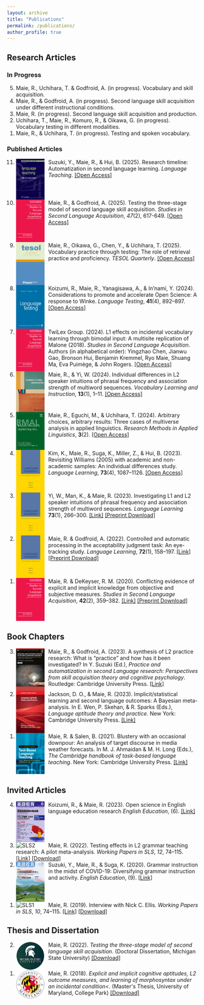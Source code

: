 ```yaml
---
layout: archive
title: "Publications"
permalink: /publications/
author_profile: true
---
```


## Research Articles
### In Progress
<ol reversed>
  <li>Maie, R., Uchihara, T. & Godfroid, A. (in progress). Vocabulary and skill acquisition.</li>
  <li>Maie, R., & Godfroid, A. (in progress). Second language skill acquisition under different instructional conditions.</li>
  <li>Maie, R. (in progress). Second language skill acquisition and production.</li>
  <li>Uchihara, T., Maie, R., Komuro, R., & Oikawa, G. (in progress). Vocabulary testing in different modalities.</li>
  <li>Maie, R., & Uchihara, T. (in progress). Testing and spoken vocabulary.</li>
</ol>


### Published Articles
<ol reversed>
  <li>
    <img src="/assets/LT.png" alt="Language Teaching" width="75" style="float:left; margin-right:10px;"/>
    Suzuki, Y., Maie, R., & Hui, B. (2025). Research timeline: Automatization in second language learning. 
    <i>Language Teaching</i>. 
    <a href="https://doi.org/10.1017/S026144482500059X">[Open Access]</a>
    <div style="clear:both;"></div>
  </li>

  <li>
    <img src="/assets/SSLA.png" alt="SSLA" width="75" style="float:left; margin-right:10px;"/>
    Maie, R., & Godfroid, A. (2025). Testing the three-stage model of second language skill acquisition. 
    <i>Studies in Second Language Acquisition</i>, <i>47</i>(2), 617-649. 
    <a href="https://doi.org/10.1017/S027226312500021X">[Open Access]</a>
    <div style="clear:both;"></div>
  </li>

  <li>
    <img src="/assets/TQ.png" alt="TESOL Quarterly" width="75" style="float:left; margin-right:10px;"/>
    Maie, R., Oikawa, G., Chen, Y., & Uchihara, T. (2025). Vocabulary practice through testing: The role of retrieval practice and proficiency. 
    <i>TESOL Quarterly</i>. 
    <a href="https://doi.org/10.1002/tesq.3391">[Open Access]</a>
    <div style="clear:both;"></div>
  </li>

  <li>
    <img src="/assets/LTS.png" alt="Language Testing" width="75" style="float:left; margin-right:10px;"/>
    Koizumi, R., Maie, R., Yanagisawa, A., & In’nami, Y. (2024). Considerations to promote and accelerate Open Science: A response to Winke. 
    <i>Language Testing</i>, <b>41</b>(4), 892–897. 
    <a href="https://doi.org/10.1177/02655322241239379">[Open Access]</a>
    <div style="clear:both;"></div>
  </li>

  <li>
    <img src="/assets/SSLA.png" alt="SSLA" width="75" style="float:left; margin-right:10px;"/>
    TwiLex Group. (2024). L1 effects on incidental vocabulary learning through bimodal input: A multisite replication of Malone (2018). 
    <i>Studies in Second Language Acquisition</i>. Authors (in alphabetical order): Yingzhao Chen, Jianwu Gao, Bronson Hui, Benjamin Kremmel, Ryo Maie, Shuang Ma, Eva Puimège, & John Rogers. 
    <a href="https://doi.org/10.1017/S0272263124000275">[Open Access]</a>
    <div style="clear:both;"></div>
  </li>

  <li>
    <img src="/assets/VLI.png" alt="Vocabulary Learning and Instruction" width="75" style="float:left; margin-right:10px;"/>
    Maie, R., & Yi, W. (2024). Individual differences in L2 speaker intuitions of phrasal frequency and association strength of multiword sequences. 
    <i>Vocabulary Learning and Instruction</i>, <b>13</b>(1), 1–11. 
    <a href="https://www.castledown.com/journals/vli/article/view/1311">[Open Access]</a>
    <div style="clear:both;"></div>
  </li>

  <li>
    <img src="/assets/RMAL.png" alt="Research Methods in Applied Linguistics" width="75" style="float:left; margin-right:10px;"/>
    Maie, R., Eguchi, M., & Uchihara, T. (2024). Arbitrary choices, arbitrary results: Three cases of multiverse analysis in applied linguistics. 
    <i>Research Methods in Applied Linguistics</i>, <b>3</b>(2). 
    <a href="https://doi.org/10.1016/j.rmal.2024.100124">[Open Access]</a>
    <div style="clear:both;"></div>
  </li>

  <li>
    <img src="/assets/LL.png" alt="Language Learning" width="75" style="float:left; margin-right:10px;"/>
    Kim, K., Maie, R., Suga, K., Miller, Z., & Hui, B. (2023). Revisiting Williams (2005) with academic and non-academic samples: An individual differences study. 
    <i>Language Learning</i>, <b>73</b>(4), 1087–1126. 
    <a href="https://doi.org/10.1111/lang.12616">[Open Access]</a>
    <div style="clear:both;"></div>
  </li>

  <li>
    <img src="/assets/LL.png" alt="Language Learning" width="75" style="float:left; margin-right:10px;"/>
    Yi, W., Man, K., & Maie, R. (2023). Investigating L1 and L2 speaker intuitions of phrasal frequency and association strength of multiword sequences. 
    <i>Language Learning</i> <b>73</b>(1), 266–300. 
    <a href="https://onlinelibrary.wiley.com/doi/full/10.1111/lang.12521">[Link]</a> 
    <a href="https://github.com/maieryo/research/blob/papers/YiEtAl2022LL.pdf">[Preprint Download]</a>
    <div style="clear:both;"></div>
  </li>

  <li>
    <img src="/assets/LL.png" alt="Language Learning" width="75" style="float:left; margin-right:10px;"/>
    Maie, R. & Godfroid, A. (2022). Controlled and automatic processing in the acceptability judgment task: An eye-tracking study. 
    <i>Language Learning</i>, <b>72</b>(1), 158–197. 
    <a href="https://doi.org/10.1111/lang.12474">[Link]</a> 
    <a href="https://github.com/maieryo/research/blob/papers/Preprint_MaieGodfroidLL.pdf">[Preprint Download]</a>
    <div style="clear:both;"></div>
  </li>

  <li>
    <img src="/assets/SSLA.png" alt="SSLA" width="75" style="float:left; margin-right:10px;"/>
    Maie, R. & DeKeyser, R. M. (2020). Conflicting evidence of explicit and implicit knowledge from objective and subjective measures. 
    <i>Studies in Second Language Acquisition</i>, <b>42</b>(2), 359–382. 
    <a href="https://doi.org/10.1017/S0272263119000615">[Link]</a> 
    <a href="https://github.com/maieryo/research/blob/papers/MaieDeKeyserSSLA2020pdf.pdf">[Preprint Download]</a>
    <div style="clear:both;"></div>
  </li>
</ol>

## Book Chapters

<ol reversed>
  <li>
    <img src="/assets/Book3.jpg" alt="Book3" width="75" style="float:left; margin-right:10px;"/>
    Maie, R., & Godfroid, A. (2023). A synthesis of L2 practice research: What is “practice” and how has it been investigated? In Y. Suzuki (Ed.), 
    <i>Practice and automatization in second Language research: Perspectives from skill acquisition theory and cognitive psychology</i>. 
    Routledge: Cambridge University Press.
    <a href="https://www.taylorfrancis.com/books/edit/10.4324/9781003414643/practice-automatization-second-language-research-yuichi-suzuki">[Link]</a>
    <div style="clear:both;"></div>
  </li>

  <li>
    <img src="/assets/Book2.jpg" alt="Book2" width="75" style="float:left; margin-right:10px;"/>
    Jackson, D. O., & Maie, R. (2023). Implicit/statistical learning and second language outcomes: A Bayesian meta-analysis. In E. Wen, P. Skehan, & R. Sparks (Eds.),
    <i>Language aptitude theory and practice</i>. 
    New York: Cambridge University Press.
    <a href="https://www.taylorfrancis.com/books/edit/10.4324/9781003414643/practice-automatization-second-language-research-yuichi-suzuki">[Link]</a>
    <div style="clear:both;"></div>
  </li>

  <li>
    <img src="/assets/Book1.jpg" alt="Book1" width="75" style="float:left; margin-right:10px;"/>
    Maie, R. & Salen, B. (2021). Blustery with an occasional downpour: An analysis of target discourse in media weather forecasts. In M. J. Ahmaidan & M. H. Long (Eds.),
    <i>The Cambridge handbook of task-based language teaching</i>. 
    New York: Cambridge University Press.
    <a href="https://www.cambridge.org/core/books/abs/cambridge-handbook-of-taskbased-language-teaching/blustery-with-an-occasional-downpour/1BAF4C99AFAC232F17E68409C03141DB">[Link]</a>
    <div style="clear:both;"></div>
  </li>

</ol>


## Invited Articles
<ol reversed>

  <li>
    <img src="/assets/EE2.jpg" alt="EE2" width="75" style="float:left; margin-right:10px;"/>
    Koizumi, R., & Maie, R. (2023). Open science in English language education research
    <i>English Education</i>, (6). 
    <a href="https://www.taishukan.co.jp/book/b625619.html">[Link]</a>
    <div style="clear:both;"></div>
  </li>

  <li>
    <img src="/assets/SLS2.jpg" alt="SLS2" width="75" style="float:left; margin-right:10px;"/>
    Maie, R. (2022). Testing effects in L2 grammar teaching research: A pilot meta-analysis.
    <i>Working Papers in SLS</i>, <i>12</i>, 74–115.
    <a href="https://hcommons.org/deposits/item/hc:46463">[Link]</a> <a href="https://github.com/maieryo/research/blob/papers/Maie2022SLS.pdf">[Download]</a>
    <div style="clear:both;"></div>
  </li>

  <li>
    <img src="/assets/EE1.jpg" alt="EE1" width="75" style="float:left; margin-right:10px;"/>
    Suzuki, Y., Maie, R., & Suga, K. (2020). Grammar instruction in the midst of COVID-19: Diversifying grammar instruction and activity.
    <i>English Education</i>, (9). 
    <a href="https://www.taishukan.co.jp/book/b525175.html">[Link]</a>
    <div style="clear:both;"></div>
  </li>

  <li>
    <img src="/assets/SLS1.jpg" alt="SLS1" width="75" style="float:left; margin-right:10px;"/>
    Maie, R. (2019). Interview with Nick C. Ellis.
    <i>Working Papers in SLS</i>, <i>10</i>, 74–115.
    <a href="https://hcommons.org/deposits/item/hc:46463">[Link]</a> <a href="https://github.com/maieryo/research/blob/papers/InterviewWithNickCEllis.pdf">[Download]</a>
    <div style="clear:both;"></div>
  </li>

</ol>

## Thesis and Dissertation
<ol reversed>
  
  <li>
    <img src="/assets/MSU.jpeg" alt="MSU" width="75" style="float:left; margin-right:10px;"/>
    Maie, R. (2022).
    <i>Testing the three-stage model of second language skill acquisition</i>.
    (Doctoral Dissertation, Michigan State University)
    <a href="https://github.com/maieryo/research/blob/papers/RyoMaiePhDSLS.pdf">[Download]</a>
    <div style="clear:both;"></div>
  </li>

  <li>
    <img src="/assets/UMD.png" alt="UMD" width="75" style="float:left; margin-right:10px;"/>
    Maie, R. (2018).
    <i>Explicit and implicit cognitive aptitudes, L2 outcome measures, and learning of morphosyntax under an incidental condition<</i>.
    (Master's Thesis, University of Maryland, College Park)
    <a href="https://drum.lib.umd.edu/handle/1903/21064">[Download]</a>
    <div style="clear:both;"></div>
  </li>

</ol>

